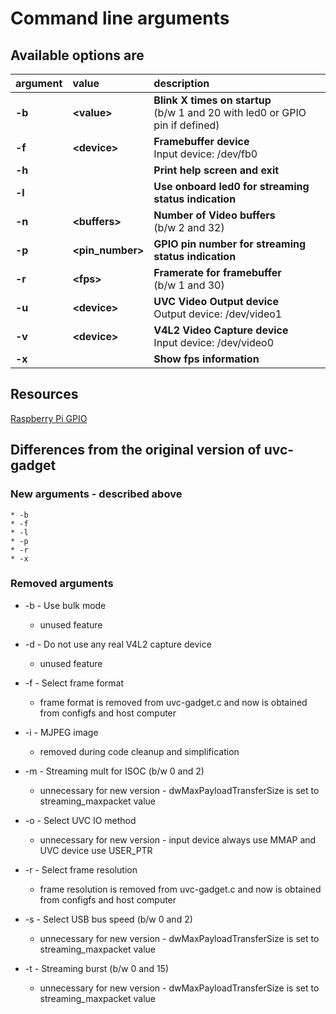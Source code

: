 # Command line arguments

## Available options are

|argument|value|description|
|:-------|:----|:----------|
|**-b**|**\<value\>**|**Blink X times on startup**<br>(b/w 1 and 20 with led0 or GPIO pin if defined)|
|**-f**|**\<device\>**|**Framebuffer device**<br>Input device: /dev/fb0|
|**-h**||**Print help screen and exit**|
|**-l**||**Use onboard led0 for streaming status indication**|
|**-n**|**\<buffers\>**|**Number of Video buffers**<br>(b/w 2 and 32)|
|**-p**|**\<pin_number\>**|**GPIO pin number for streaming status indication**|
|**-r**|**\<fps\>**|**Framerate for framebuffer**<br>(b/w 1 and 30)|
|**-u**|**\<device\>**|**UVC Video Output device**<br>Output device: /dev/video1|
|**-v**|**\<device\>**|**V4L2 Video Capture device**<br>Input device: /dev/video0|
|**-x**||**Show fps information**|


## Resources
[Raspberry Pi GPIO](https://www.raspberrypi.org/documentation/usage/gpio/)


## Differences from the original version of uvc-gadget

### New arguments - described above

    * -b
    * -f
    * -l
    * -p
    * -r
    * -x

### Removed arguments

 * -b - Use bulk mode
    - unused feature

 * -d - Do not use any real V4L2 capture device
    - unused feature

 * -f - Select frame format
    - frame format is removed from uvc-gadget.c and now is obtained from configfs and host computer

 * -i - MJPEG image
    - removed during code cleanup and simplification

 * -m - Streaming mult for ISOC (b/w 0 and 2)
    - unnecessary for new version - dwMaxPayloadTransferSize is set to streaming_maxpacket value

 * -o - Select UVC IO method
    - unnecessary for new version - input device always use MMAP and UVC device use USER_PTR

 * -r - Select frame resolution
    - frame resolution is removed from uvc-gadget.c and now is obtained from configfs and host computer

 * -s - Select USB bus speed (b/w 0 and 2)
    - unnecessary for new version - dwMaxPayloadTransferSize is set to streaming_maxpacket value

 * -t - Streaming burst (b/w 0 and 15)
    - unnecessary for new version - dwMaxPayloadTransferSize is set to streaming_maxpacket value

